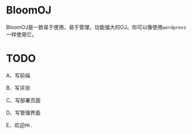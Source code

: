 # BloomOJ
BloomOJ是一款易于使用，易于管理，功能强大的OJ。你可以像使用`wordpress`一样使用它。

# TODO

A、写前端

B、写评测

C、写部署页面

D、写管理界面

E、欢迎`PR.`
